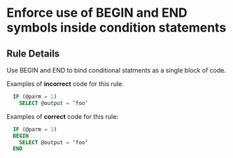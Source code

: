 # Enforce use of BEGIN and END symbols inside condition statements

## Rule Details

Use BEGIN and END to bind conditional statments as a single block of code.

Examples of **incorrect** code for this rule:
        
```sql
  IF (@parm = 1)
    SELECT @output = ‘foo’
```

Examples of **correct** code for this rule:

```sql
  IF (@parm = 1)
  BEGIN
    SELECT @output = ‘foo’
  END
```
